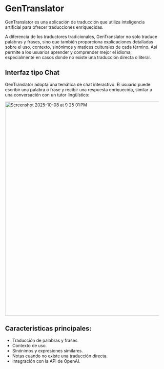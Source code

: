 # GenTranslator

GenTranslator es una aplicación de traducción que utiliza inteligencia artificial para ofrecer traducciones enriquecidas. 

A diferencia de los traductores tradicionales, GenTranslator no solo traduce palabras y frases, sino que también proporciona 
explicaciones detalladas sobre el uso, contexto, sinónimos y matices culturales de cada término. Así permite a los usuarios 
aprender y comprender mejor el idioma, especialmente en casos donde no existe una traducción directa o literal.

## Interfaz tipo Chat

GenTranslator adopta una temática de chat interactivo. El usuario puede escribir una palabra o frase y recibir una respuesta 
enriquecida, similar a una conversación con un tutor lingüístico:

<img width="628" height="703" alt="Screenshot 2025-10-08 at 9 25 01 PM" src="https://github.com/user-attachments/assets/0d76def7-a666-48f3-86f1-b714da88c901" />

## Características principales:

- Traducción de palabras y frases.
- Contexto de uso.
- Sinónimos y expresiones similares.
- Notas cuando no existe una traducción directa.
- Integración con la API de OpenAI.
